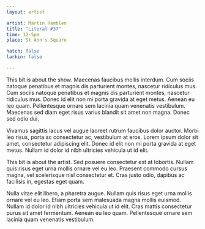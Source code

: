 ```yaml
---
layout: artist

artist: Martin Hamblen
title: "Literal #37"
time: 12-5pm
place: St Ann's Square

hatch: false
larkin: false

---
```


This bit is about the show. Maecenas faucibus mollis interdum. Cum sociis natoque penatibus et magnis dis parturient montes, nascetur ridiculus mus. Cum sociis natoque penatibus et magnis dis parturient montes, nascetur ridiculus mus. Donec id elit non mi porta gravida at eget metus. Aenean eu leo quam. Pellentesque ornare sem lacinia quam venenatis vestibulum. Maecenas sed diam eget risus varius blandit sit amet non magna. Donec sed odio dui.

Vivamus sagittis lacus vel augue laoreet rutrum faucibus dolor auctor. Morbi leo risus, porta ac consectetur ac, vestibulum at eros. Lorem ipsum dolor sit amet, consectetur adipiscing elit. Donec id elit non mi porta gravida at eget metus. Nullam id dolor id nibh ultricies vehicula ut id elit.

This bit is about the artist. Sed posuere consectetur est at lobortis. Nullam quis risus eget urna mollis ornare vel eu leo. Praesent commodo cursus magna, vel scelerisque nisl consectetur et. Cras justo odio, dapibus ac facilisis in, egestas eget quam.

Nulla vitae elit libero, a pharetra augue. Nullam quis risus eget urna mollis ornare vel eu leo. Etiam porta sem malesuada magna mollis euismod. Nullam id dolor id nibh ultricies vehicula ut id elit. Cras mattis consectetur purus sit amet fermentum. Aenean eu leo quam. Pellentesque ornare sem lacinia quam venenatis vestibulum.